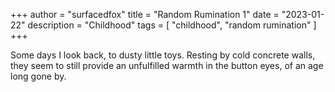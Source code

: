 +++
author = "surfacedfox"
title = "Random Rumination 1"
date = "2023-01-22"
description = "Childhood"
tags = [
    "childhood",
    "random rumination"
]
+++

Some days I look back,
to dusty little toys.
Resting by cold concrete walls,
they seem to still provide
an unfulfilled warmth in the button eyes,
of an age long gone by.